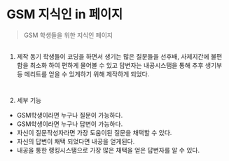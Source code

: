GSM 지식인 in 페이지
======
>GSM 학생들을 위한 지식인 페이지

##
1. 제작 동기
학생들이 코딩을 하면서 생기는 많은 질문들을 선후배, 사제지간에 불편함을 최소화 하여 편하게 물어볼 수 있고
답변자는 내공시스탬을 통해 추후 생기부등 메리트를 얻을 수 있게하기 위해 제작하게 되었다.
#
2. 세부 기능
- GSM학생이라면 누구나 질문이 가능하다.
- GSM학생이라면 누구나 답변이 가능하다.
- 자신이 질문작성자라면 가장 도움이된 질문을 채택할 수 있다.
- 자신의 답변이 채택 되었다면 내공을 얻게된다.
- 내공을 통한 랭킹시스탬으로 가장 많은 채택을 얻은 답변자를 알 수 있다.
